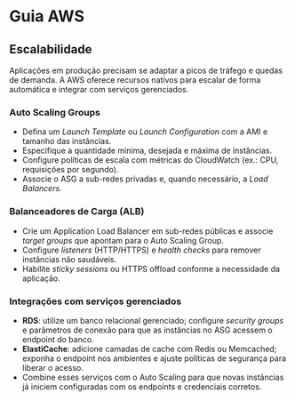 # Guia AWS

## Escalabilidade

Aplicações em produção precisam se adaptar a picos de tráfego e quedas de demanda. A AWS oferece recursos nativos para escalar de forma automática e integrar com serviços gerenciados.

### Auto Scaling Groups
- Defina um *Launch Template* ou *Launch Configuration* com a AMI e tamanho das instâncias.
- Especifique a quantidade mínima, desejada e máxima de instâncias.
- Configure políticas de escala com métricas do CloudWatch (ex.: CPU, requisições por segundo).
- Associe o ASG a sub-redes privadas e, quando necessário, a *Load Balancers*.

### Balanceadores de Carga (ALB)
- Crie um Application Load Balancer em sub-redes públicas e associe *target groups* que apontam para o Auto Scaling Group.
- Configure *listeners* (HTTP/HTTPS) e *health checks* para remover instâncias não saudáveis.
- Habilite *sticky sessions* ou HTTPS offload conforme a necessidade da aplicação.

### Integrações com serviços gerenciados
- **RDS**: utilize um banco relacional gerenciado; configure *security groups* e parâmetros de conexão para que as instâncias no ASG acessem o endpoint do banco.
- **ElastiCache**: adicione camadas de cache com Redis ou Memcached; exponha o endpoint nos ambientes e ajuste políticas de segurança para liberar o acesso.
- Combine esses serviços com o Auto Scaling para que novas instâncias já iniciem configuradas com os endpoints e credenciais corretos.
